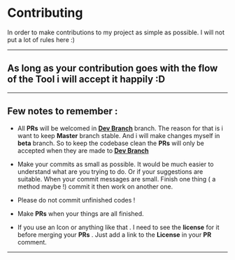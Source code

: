 # Contributing

In order to make contributions to my project as simple as possible.
I will not put a lot of rules here :)

-------------------------------------

## As long as your contribution goes with the flow of the Tool i will accept it happily :D

------------------------------------

## Few notes to remember :

* All **PRs** will be welcomed in **[Dev Branch](https://github.com/Korak-997/cpg/tree/dev)** branch.
  The reason for that is i want to keep **Master** branch stable.
  And i will make changes myself in **beta** branch.
  So to keep the codebase clean the **PRs** will only be accepted when they are made to **[Dev Branch](https://github.com/Korak-997/cpg/tree/dev)**

* Make your commits as small as possible.
  It would be much easier to understand what are you trying to do.
  Or if your suggestions are suitable. When your commit messages are small.
  Finish one thing ( a method maybe !) commit it then work on another one.

* Please do not commit unfinished codes !
* Make **PRs** when your things are all finished.
* If you use an Icon or anything like that . I need to see the **license** for it before merging your **PRs** . Just add a link to the **License** in your **PR** comment.

-------------------------------------------------
